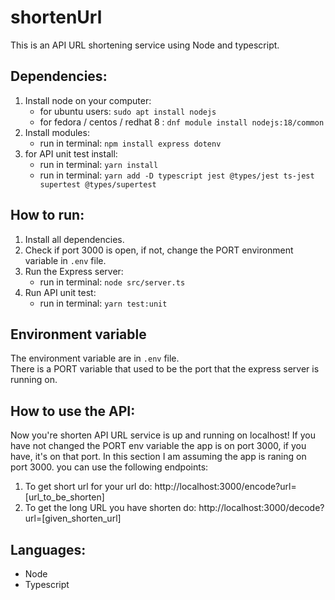 # shortenUrl
This is an API URL shortening service using Node and typescript.

## Dependencies:
1. Install node on your computer:
    * for ubuntu users: `sudo apt install nodejs`
    * for fedora / centos / redhat 8 : `dnf module install nodejs:18/common`
2. Install modules:
    * run in terminal: `npm install express dotenv`
3. for API unit test install:
    * run in terminal: `yarn install`
    * run in terminal: `yarn add -D typescript jest @types/jest ts-jest supertest @types/supertest`
 
 ## How to run:
1. Install all dependencies.
2. Check if port 3000 is open, if not, change the PORT environment variable in `.env` file.
3. Run the Express server:
    * run in terminal: `node src/server.ts`
4. Run API unit test:
    * run in terminal: `yarn test:unit`
 
 ## Environment variable
 The environment variable are in `.env` file.</br>
 There is a PORT variable that used to be the port that the express server is running on.

## How to use the API:
Now you're shorten API URL service is up and running on localhost!
If you have not changed the PORT env variable the app is on port 3000, if you have, it's on that port.
In this section I am assuming the app is raning on port 3000.
you can use the following endpoints:
1. To get short url for your url do: http://localhost:3000/encode?url=[url_to_be_shorten]
2. To get the long URL you have shorten do: http://localhost:3000/decode?url=[given_shorten_url]

## Languages:
* Node
* Typescript
